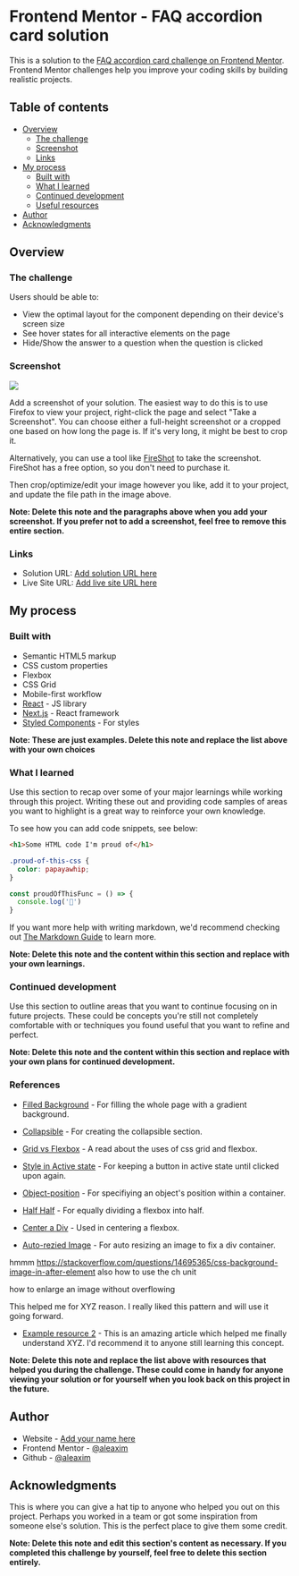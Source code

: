 # Frontend Mentor - FAQ accordion card solution

This is a solution to the [FAQ accordion card challenge on Frontend Mentor](https://www.frontendmentor.io/challenges/faq-accordion-card-XlyjD0Oam). Frontend Mentor challenges help you improve your coding skills by building realistic projects. 

## Table of contents

- [Overview](#overview)
  - [The challenge](#the-challenge)
  - [Screenshot](#screenshot)
  - [Links](#links)
- [My process](#my-process)
  - [Built with](#built-with)
  - [What I learned](#what-i-learned)
  - [Continued development](#continued-development)
  - [Useful resources](#useful-resources)
- [Author](#author)
- [Acknowledgments](#acknowledgments)


## Overview

### The challenge

Users should be able to:

- View the optimal layout for the component depending on their device's screen size
- See hover states for all interactive elements on the page
- Hide/Show the answer to a question when the question is clicked

### Screenshot

![](./screenshot.jpg)

Add a screenshot of your solution. The easiest way to do this is to use Firefox to view your project, right-click the page and select "Take a Screenshot". You can choose either a full-height screenshot or a cropped one based on how long the page is. If it's very long, it might be best to crop it.

Alternatively, you can use a tool like [FireShot](https://getfireshot.com/) to take the screenshot. FireShot has a free option, so you don't need to purchase it. 

Then crop/optimize/edit your image however you like, add it to your project, and update the file path in the image above.

**Note: Delete this note and the paragraphs above when you add your screenshot. If you prefer not to add a screenshot, feel free to remove this entire section.**

### Links

- Solution URL: [Add solution URL here](https://your-solution-url.com)
- Live Site URL: [Add live site URL here](https://your-live-site-url.com)

## My process

### Built with

- Semantic HTML5 markup
- CSS custom properties
- Flexbox
- CSS Grid
- Mobile-first workflow
- [React](https://reactjs.org/) - JS library
- [Next.js](https://nextjs.org/) - React framework
- [Styled Components](https://styled-components.com/) - For styles

**Note: These are just examples. Delete this note and replace the list above with your own choices**

### What I learned

Use this section to recap over some of your major learnings while working through this project. Writing these out and providing code samples of areas you want to highlight is a great way to reinforce your own knowledge.

To see how you can add code snippets, see below:

```html
<h1>Some HTML code I'm proud of</h1>
```
```css
.proud-of-this-css {
  color: papayawhip;
}
```
```js
const proudOfThisFunc = () => {
  console.log('🎉')
}
```

If you want more help with writing markdown, we'd recommend checking out [The Markdown Guide](https://www.markdownguide.org/) to learn more.

**Note: Delete this note and the content within this section and replace with your own learnings.**

### Continued development

Use this section to outline areas that you want to continue focusing on in future projects. These could be concepts you're still not completely comfortable with or techniques you found useful that you want to refine and perfect.

**Note: Delete this note and the content within this section and replace with your own plans for continued development.**

### References

- [Filled Background](https://stackoverflow.com/questions/16841323/making-gradient-background-fill-page-with-css/16841457) - For filling the whole page with a gradient background.

- [Collapsible](https://www.w3schools.com/howto/howto_js_collapsible.asp) - For creating the collapsible section.

- [Grid vs Flexbox](https://developer.mozilla.org/en-US/docs/Web/CSS/CSS_Grid_Layout/Relationship_of_Grid_Layout) - A read about the uses of css grid and flexbox.

- [Style in Active state](https://stackoverflow.com/questions/23661927/keep-button-in-active-state-until-clicked-upon-again) - For keeping a button in active state until clicked upon again. 

- [Object-position](https://developer.mozilla.org/en-US/docs/Web/CSS/object-position) - For specifiying an object's position within a container. 

- [Half Half](https://stackoverflow.com/questions/33393544/how-can-i-make-a-half-half-layout-with-some-text-using-display-flex/33393800) - For equally dividing a flexbox into half.

- [Center a Div](https://css-tricks.com/centering-css-complete-guide/) - Used in centering a flexbox.

- [Auto-rezied Image](https://stackoverflow.com/questions/3029422/how-do-i-auto-resize-an-image-to-fit-a-div-container) - For auto resizing an image to fix a div container.

hmmm
https://stackoverflow.com/questions/14695365/css-background-image-in-after-element
also how to use the ch unit

how to enlarge an image without overflowing 


This helped me for XYZ reason. I really liked this pattern and will use it going forward.
- [Example resource 2](https://www.example.com) - This is an amazing article which helped me finally understand XYZ. I'd recommend it to anyone still learning this concept.

**Note: Delete this note and replace the list above with resources that helped you during the challenge. These could come in handy for anyone viewing your solution or for yourself when you look back on this project in the future.**

## Author

- Website - [Add your name here](https://www.your-site.com)
- Frontend Mentor - [@aleaxim](https://www.frontendmentor.io/profile/aleaxim)
- Github - [@aleaxim](https://github.com/aleaxim)

## Acknowledgments

This is where you can give a hat tip to anyone who helped you out on this project. Perhaps you worked in a team or got some inspiration from someone else's solution. This is the perfect place to give them some credit.

**Note: Delete this note and edit this section's content as necessary. If you completed this challenge by yourself, feel free to delete this section entirely.**
